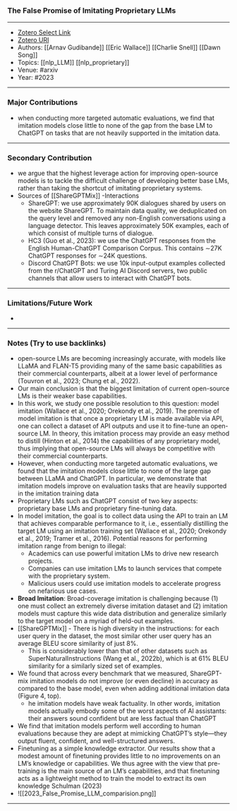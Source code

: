 ### The False Promise of Imitating Proprietary LLMs
---
- [Zotero Select Link](zotero://select/groups/2480461/items/PGKTZX5S)
- [Zotero URI](https://www.zotero.org/groups/2480461/items/PGKTZX5S)
- Authors: [[Arnav Gudibande]] [[Eric Wallace]]  [[Charlie Snell]] [[Dawn Song]] 
- Topics: [[nlp_LLM]] [[nlp_proprietary]]
- Venue: #arxiv
- Year: #2023

---
### Major Contributions
- when conducting more targeted automatic evaluations, we find that imitation models close little to none of the gap from the base LM to ChatGPT on tasks that are not heavily supported in the imitation data.
---
### Secondary Contribution
- we argue that the highest leverage action for improving open-source models is to tackle the difficult challenge of developing better base LMs, rather than taking the shortcut of imitating proprietary systems.
- Sources of [[ShareGPTMix]] -Interactions
	- ShareGPT: we use approximately 90K dialogues shared by users on the website ShareGPT. To maintain data quality, we deduplicated on the query level and removed any non-English conversations using a language detector. This leaves approximately 50K examples, each of which consist of multiple turns of dialogue.
	- HC3 (Guo et al., 2023): we use the ChatGPT responses from the English Human-ChatGPT Comparison Corpus. This contains ∼27K ChatGPT responses for ∼24K questions. 
	- Discord ChatGPT Bots: we use 10k input-output examples collected from the r/ChatGPT and Turing AI Discord servers, two public channels that allow users to interact with ChatGPT bots.
---
### Limitations/Future Work
- 
---
### Notes (Try to use backlinks)
- open-source LMs are becoming increasingly accurate, with models like LLaMA and FLAN-T5 providing many of the same basic capabilities as their commercial counterparts, albeit at a lower level of performance (Touvron et al., 2023; Chung et al., 2022).
- Our main conclusion is that the biggest limitation of current open-source LMs is their weaker base capabilities.
- In this work, we study one possible resolution to this question: model imitation (Wallace et al., 2020; Orekondy et al., 2019). The premise of model imitation is that once a proprietary LM is made available via API, one can collect a dataset of API outputs and use it to fine-tune an open-source LM. In theory, this imitation process may provide an easy method to distill (Hinton et al., 2014) the capabilities of any proprietary model, thus implying that open-source LMs will always be competitive with their commercial counterparts.
- However, when conducting more targeted automatic evaluations, we found that the imitation models close little to none of the large gap between LLaMA and ChatGPT. In particular, we demonstrate that imitation models improve on evaluation tasks that are heavily supported in the imitation training data
- Proprietary LMs such as ChatGPT consist of two key aspects: proprietary base LMs and proprietary fine-tuning data.
- In model imitation, the goal is to collect data using the API to train an LM that achieves comparable performance to it, i.e., essentially distilling the target LM using an imitation training set (Wallace et al., 2020; Orekondy et al., 2019; Tramer et al., 2016). Potential reasons for performing imitation range from benign to illegal:
	- Academics can use powerful imitation LMs to drive new research projects.
	- Companies can use imitation LMs to launch services that compete with the proprietary system.
	- Malicious users could use imitation models to accelerate progress on nefarious use cases.
- **Broad Imitation**: Broad-coverage imitation is challenging because (1) one must collect an extremely diverse imitation dataset and (2) imitation models must capture this wide data distribution and generalize similarly to the target model on a myriad of held-out examples.
- [[ShareGPTMix]] - There is high diversity in the instructions: for each user query in the dataset, the most similar other user query has an average BLEU score similarity of just 8%. 
	- This is considerably lower than that of other datasets such as SuperNaturalInstructions (Wang et al., 2022b), which is at 61% BLEU similarity for a similarly sized set of examples.
- We found that across every benchmark that we measured, ShareGPT-mix imitation models do not improve (or even decline) in accuracy as compared to the base model, even when adding additional imitation data (Figure 4, top). 
	- he imitation models have weak factuality. In other words, imitation models actually embody some of the worst aspects of AI assistants: their answers sound confident but are less factual than ChatGPT
- We find that imitation models perform well according to human evaluations because they are adept at mimicking ChatGPT’s style—they output fluent, confident, and well-structured answers.
- Finetuning as a simple knowledge extractor. Our results show that a modest amount of finetuning provides little to no improvements on an LM’s knowledge or capabilities. We thus agree with the view that pre-training is the main source of an LM’s capabilities, and that finetuning acts as a lightweight method to train the model to extract its own knowledge Schulman (2023)
- ![[2023_False_Promise_LLM_comparision.png]]
---
